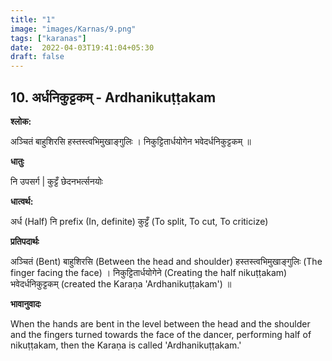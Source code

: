 ```yaml
---
title: "1"
image: "images/Karnas/9.png"
tags: ["karanas"]
date:  2022-04-03T19:41:04+05:30
draft: false
---
```


## 10. अर्धनिकुट्टकम् - Ardhanikuṭṭakam

**श्लोक:**


अञ्चितं बाहुशिरसि हस्तस्त्वभिमुखाङ्गुलिः । निकुट्टितार्धयोगेन भवेदर्धनिकुट्टकम् ॥

**धातुः**


नि उपसर्ग​ | कुट्टँ छेदनभर्त्सनयोः

**धात्वर्थ:**


अर्ध (Half)
नि prefix (In, definite) 
कुट्टँ (To split, To cut, To criticize)

**प्रतिपदार्थः**


अञ्चितं (Bent) बाहुशिरसि (Between the head and shoulder) हस्तस्त्वभिमुखाङ्गुलिः (The finger facing the face) । निकुट्टितार्धयोगेने (Creating the half nikuṭṭakam) भवेदर्धनिकुट्टकम् (created the Karaṇa 'Ardhanikuṭṭakam') ॥

**भावानुवादः**


When the hands are bent in the level between the head and the shoulder and the fingers turned towards the face of the dancer, performing half of nikuṭṭakam, then the Karaṇa is called 'Ardhanikuṭṭakam.' 


